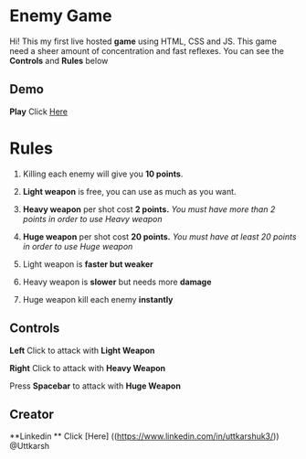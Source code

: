 ﻿# Enemy Game

Hi! This my first live hosted  **game** using HTML, CSS and JS. This game need a sheer amount of concentration and fast reflexes.
You can see the **Controls** and **Rules** below


## Demo 


**Play** Click [Here](https://uttkarsh22.github.io/Enemygame.github.io/)



# Rules

 1. Killing each enemy will give you **10 points**.
 2. **Light weapon** is free, you can use as much as you want.
 3. **Heavy weapon** per shot cost **2 points.** *You must have more than 2 points in order to use Heavy weapon*
 4. **Huge weapon** per shot cost **20 points.** *You must have at least 20 points in order to use Huge weapon*

 5. Light weapon is **faster but weaker** 
 6. Heavy weapon is **slower** but needs more **damage**
 7. Huge weapon kill each enemy **instantly**
 

## Controls

**Left** Click to attack with **Light Weapon** 

**Right** Click to attack with **Heavy Weapon**


Press **Spacebar** to attack with **Huge Weapon**


## Creator 
**Linkedin ** Click [Here] ((https://www.linkedin.com/in/uttkarshuk3/)) @Uttkarsh




